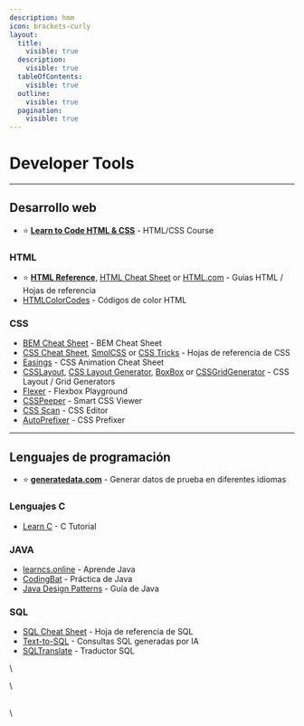 ```yaml
---
description: hmm
icon: brackets-curly
layout:
  title:
    visible: true
  description:
    visible: true
  tableOfContents:
    visible: true
  outline:
    visible: true
  pagination:
    visible: true
---
```


# Developer Tools

***

## Desarrollo web[​](https://fmhy.net/devtools#web-development-1) <a href="#web-development-1" id="web-development-1"></a>

* :star: [**Learn to Code HTML & CSS**](https://learn.shayhowe.com/) - HTML/CSS Course

### HTML[​](https://fmhy.net/devtools#html)

* :star: [**HTML Reference**](https://htmlreference.io/), [HTML Cheat Sheet](https://htmlcheatsheet.com/) or [HTML.com](https://html.com/) - Guías HTML / Hojas de referencia
* [HTMLColorCodes](https://htmlcolorcodes.com/) - Códigos de color HTML

### CSS

* [BEM Cheat Sheet](https://bem-cheat-sheet.9elements.com/) - BEM Cheat Sheet
* [CSS Cheat Sheet](https://docs.emmet.io/cheat-sheet/), [SmolCSS](https://smolcss.dev/) or [CSS Tricks](https://css-tricks.com/snippets/) - Hojas de referencia de CSS
* [Easings](https://easings.net/) - CSS Animation Cheat Sheet
* [CSSLayout](https://phuoc.ng/collection/css-layout/), [CSS Layout Generator](https://layout.bradwoods.io/), [BoxBox](https://seansleblanc.itch.io/boxboxhtml) or [CSSGridGenerator](https://cssgrid-generator.netlify.app/) - CSS Layout / Grid Generators
* [Flexer](https://www.flexer.dev/) - Flexbox Playground
* [CSSPeeper](https://csspeeper.com/) - Smart CSS Viewer
* [CSS Scan](https://chromewebstore.google.com/detail/css-scan/gieabiemggnpnminflinemaickipbebg?hl=en) - CSS Editor
* [AutoPrefixer](https://autoprefixer.github.io/) - CSS Prefixer

***

## Lenguajes de programación <a href="#programming-languages" id="programming-languages"></a>

* :star: [**generatedata.com**](https://generatedata.com/) - Generar datos de prueba en diferentes idiomas

### Lenguajes C

* [Learn C](https://www.learn-c.org/) - C Tutorial

### JAVA

* [learncs.online](https://www.learncs.online/) - Aprende Java
* [CodingBat](https://codingbat.com/python) - Práctica de Java
* [Java Design Patterns](https://java-design-patterns.com/) - Guía de Java

### SQL

* [SQL Cheat Sheet](https://i.ibb.co/Ctr0Tn8/e289a15e2246.jpg) - Hoja de referencia de SQL
* [Text-to-SQL](https://datalynx.ai/text-to-sql) - Consultas SQL generadas por IA
* [SQLTranslate](https://www.sqltranslate.app/) - Traductor SQL



\


\






\
\
